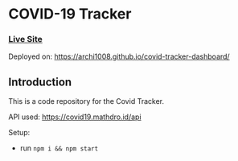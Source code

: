 # COVID-19 Tracker

### [Live Site](https://github.com/archi1008/covid-tracker-dashboard)
Deployed on: https://archi1008.github.io/covid-tracker-dashboard/


## Introduction
This is a code repository for the Covid Tracker. 

API used: https://covid19.mathdro.id/api

Setup:
- run ```npm i && npm start```
